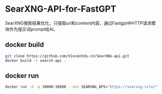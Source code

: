 # SearXNG-API-for-FastGPT
SearXNG搜索结果优化，只提取url和content内容，通过Fastgpt中HTTP请求模块作为提示词prompt给AI。

## docker build

```bash
git clone https://github.com/Vincentdu-cn/SearXNG-api.git
docker build -t search-api .
```

## docker run

```bash
docker run -d -p 10000:10000 --env SEARXNG_API="https://searxng.site/" --name=api search-api
```
